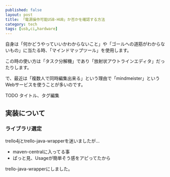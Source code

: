 ```yaml
---
published: false
layout: post
title: 「電源操作可能USB-HUB」か否かを確認する方法
category: tech
tags: [usb,ci,hardware]
---
```


自身は「何かどうやっていいかわからないこと」や「ゴールへの道筋がわからないもの」に当たる時、「マインドマップツール」を使用します。

この時の使い方は「タスク分解機」であり「放射状アウトラインエディタ」だったりします。

で、最近は「複数人で同時編集出来る」という理由で「mindmeister」というWebサービスを使うことが多いのです。


TODO タイトル、タグ編集




## 実装について

### ライブラリ選定

trello4jとtrello-java-wrapperを迷いましたが…

  + maven-centralに入ってる事
  + ぱっと見、Usageが簡単そう感をアピってたから

trello-java-wrapperにしました。
